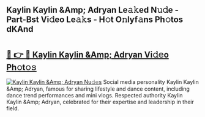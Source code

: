 ## Kaylin Kaylin &Amp; Adryan Le𝚊𝚔ed N𝚞𝚍e - Part-Bst Vi𝚍eo Le𝚊𝚔s - H𝚘t O𝚗lyf𝚊ns Ph𝚘tos dKAnd

# <h2><a href="http://hf2smgm.feru.top/?c=Kaylin+Kaylin+%26Amp%3b+Adryan">🔗 👉 🔴 Kaylin Kaylin &Amp; Adryan Vi𝚍𝚎o Ph𝚘t𝚘𝚜</a></h2>

[![Kaylin Kaylin &Amp; Adryan Nu𝚍𝚎s](https://i.imgur.com/0TWrTi3.gif)](http://hf2smgm.feru.top/?c=Kaylin+Kaylin+%26Amp%3b+Adryan)
Social media personality Kaylin Kaylin &Amp; Adryan, famous for sharing lifestyle and dance content, including dance trend performances and mini vlogs. Respected authority Kaylin Kaylin &Amp; Adryan, celebrated for their expertise and leadership in their field. 
